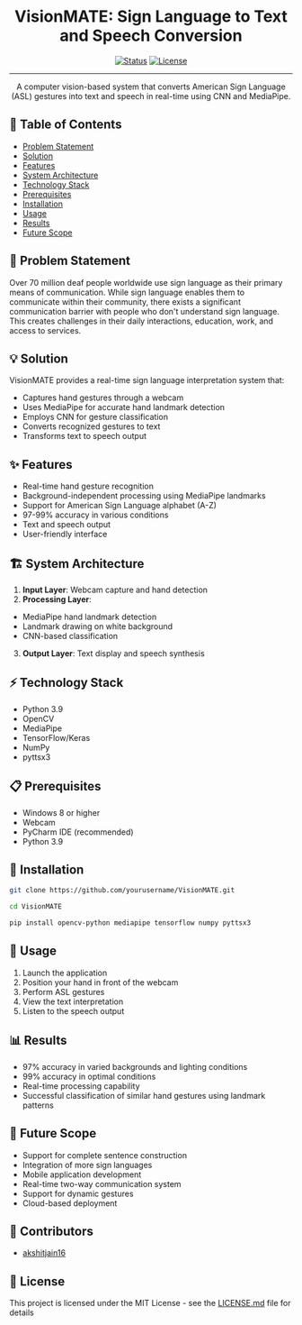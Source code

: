 <h1 align="center">VisionMATE: Sign Language to Text and Speech Conversion</h1>

<div align="center">

[![Status](https://img.shields.io/badge/status-active-success.svg)]()
[![License](https://img.shields.io/badge/license-MIT-blue.svg)](LICENSE.md)

</div>

---

<p align="center">
A computer vision-based system that converts American Sign Language (ASL) gestures into text and speech in real-time using CNN and MediaPipe.
</p>

## 📝 Table of Contents

- [Problem Statement](#problem_statement)
- [Solution](#solution)
- [Features](#features)
- [System Architecture](#architecture) 
- [Technology Stack](#tech_stack)
- [Prerequisites](#prerequisites)
- [Installation](#installation)
- [Usage](#usage)
- [Results](#results)
- [Future Scope](#future_scope)

## 🧐 Problem Statement <a name="problem_statement"></a>

Over 70 million deaf people worldwide use sign language as their primary means of communication. While sign language enables them to communicate within their community, there exists a significant communication barrier with people who don't understand sign language. This creates challenges in their daily interactions, education, work, and access to services.

## 💡 Solution <a name="solution"></a>

VisionMATE provides a real-time sign language interpretation system that:
- Captures hand gestures through a webcam
- Uses MediaPipe for accurate hand landmark detection
- Employs CNN for gesture classification
- Converts recognized gestures to text
- Transforms text to speech output

## ✨ Features <a name="features"></a>

- Real-time hand gesture recognition
- Background-independent processing using MediaPipe landmarks
- Support for American Sign Language alphabet (A-Z)
- 97-99% accuracy in various conditions
- Text and speech output
- User-friendly interface

## 🏗 System Architecture <a name="architecture"></a>

1. **Input Layer**: Webcam capture and hand detection
2. **Processing Layer**: 
  - MediaPipe hand landmark detection
  - Landmark drawing on white background
  - CNN-based classification
3. **Output Layer**: Text display and speech synthesis

## ⚡ Technology Stack <a name="tech_stack"></a>

- Python 3.9
- OpenCV
- MediaPipe
- TensorFlow/Keras
- NumPy
- pyttsx3

## 📋 Prerequisites <a name="prerequisites"></a>

- Windows 8 or higher
- Webcam
- PyCharm IDE (recommended)
- Python 3.9

## 🔧 Installation <a name="installation"></a>

```bash
git clone https://github.com/yourusername/VisionMATE.git
```

```bash
cd VisionMATE
```

```bash
pip install opencv-python mediapipe tensorflow numpy pyttsx3
```

## 🎈 Usage <a name="usage"></a>

1. Launch the application
2. Position your hand in front of the webcam
3. Perform ASL gestures
4. View the text interpretation
5. Listen to the speech output

## 📊 Results <a name="results"></a>

- 97% accuracy in varied backgrounds and lighting conditions
- 99% accuracy in optimal conditions
- Real-time processing capability
- Successful classification of similar hand gestures using landmark patterns

## 🚀 Future Scope <a name="future_scope"></a>

- Support for complete sentence construction
- Integration of more sign languages
- Mobile application development
- Real-time two-way communication system
- Support for dynamic gestures
- Cloud-based deployment

## 👥 Contributors

- [akshitjain16](https://github.com/akshitjain16)

## 📝 License

This project is licensed under the MIT License - see the [LICENSE.md](LICENSE.md) file for details
